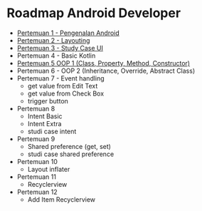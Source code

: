 # Roadmap Android Developer

- [Pertemuan 1 - Pengenalan Android](docs/pertemuan1.md)
- [Pertemuan 2 - Layouting](docs/pertemuan2.md)
- [Pertemuan 3 - Study Case UI](docs/pertemuan3.md)
- Pertemuan 4 - Basic Kotlin
- [Pertemuan 5 OOP 1 (Class, Property, Method, Constructor)](docs/pertemuan5.md) 
- Pertemuan 6 - OOP 2 (Inheritance, Override, Abstract Class)
- Pertemuan 7 - Event handling
    - get value from Edit Text
    - get value from Check Box
    - trigger button
- Pertemuan 8
  - Intent Basic
  - Intent Extra
  - studi case intent
- Pertemuan 9
  - Shared preference (get, set)
  - studi case shared preference
- Pertemuan 10
  - Layout inflater
- Pertemuan 11
  - Recyclerview
- Pertemuan 12
  - Add Item Recyclerview
